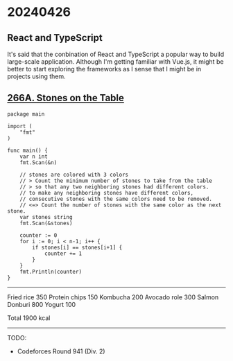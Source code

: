 <head><meta name="viewport" content="width=device-width, initial-scale=1.0, user-scalable=yes" /></head>

# 20240426

## React and TypeScript

It\'s said that the conbination of React and TypeScript a popular way to build large-scale application. Although I\'m getting familiar with Vue.js, it might be better to start exploring the frameworks as I sense that I might be in projects using them.

## [266A. Stones on the Table](https://codeforces.com/problemset/problem/266/A)

```
package main

import (
	"fmt"
)

func main() {
	var n int
	fmt.Scan(&n)

	// stones are colored with 3 colors
	// > Count the minimum number of stones to take from the table
	// > so that any two neighboring stones had different colors.
	// to make any neighboring stones have different colors,
	// consecutive stones with the same colors need to be removed.
	// <=> Count the number of stones with the same color as the next stone.
	var stones string
	fmt.Scan(&stones)

	counter := 0
	for i := 0; i < n-1; i++ {
		if stones[i] == stones[i+1] {
			counter += 1
		}
	}
	fmt.Println(counter)
}
```

---

Fried rice 350
Protein chips 150
Kombucha 200
Avocado role 300
Salmon Donburi 800
Yogurt 100

Total 1900 kcal

---

TODO:

- Codeforces Round 941 (Div. 2)

